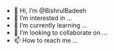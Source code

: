 - 👋 Hi, I’m @BishrulBadeeh
- 👀 I’m interested in ...
- 🌱 I’m currently learning ...
- 💞️ I’m looking to collaborate on ...
- 📫 How to reach me ...

<!---
BishrulBadeeh/BishrulBadeeh is a ✨ special ✨ repository because its `README.md` (this file) appears on your GitHub profile.
You can click the Preview link to take a look at your changes.
--->
